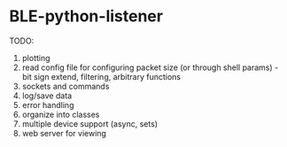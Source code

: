 
# BLE-python-listener

TODO:

1. plotting
1. read config file for configuring packet size (or through shell params) - bit sign extend, filtering, arbitrary functions
1. sockets and commands
1. log/save data
1. error handling
1. organize into classes
1. multiple device support (async, sets)
1. web server for viewing
